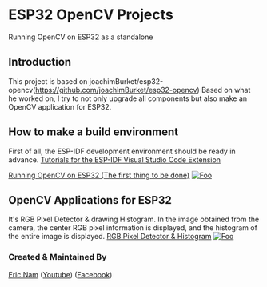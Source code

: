 # ESP32 OpenCV Projects

Running OpenCV on ESP32 as a standalone

## Introduction

This project is based on joachimBurket/esp32-opencv(https://github.com/joachimBurket/esp32-opencv)
Based on what he worked on, I try to not only upgrade all components but also make an OpenCV application for ESP32.

## How to make a build environment

First of all, the ESP-IDF development environment should be ready in advance.
[Tutorials for the ESP-IDF Visual Studio Code Extension](https://github.com/espressif/vscode-esp-idf-extension/blob/master/docs/tutorial/toc.md)

[Running OpenCV on ESP32 (The first thing to be done)](https://youtu.be/7qPIRBY6C8c)
[![Foo](https://i.ytimg.com/vi/7qPIRBY6C8c/hqdefault.jpg)](https://youtu.be/7qPIRBY6C8c)

## OpenCV Applications for ESP32 

It's RGB Pixel Detector & drawing Histogram. In the image obtained from the camera, the center RGB pixel information is displayed, and the histogram of the entire image is displayed.
[RGB Pixel Detector & Histogram](https://youtu.be/DNQuCkPtzYA)
[![Foo](https://i.ytimg.com/vi/DNQuCkPtzYA/hqdefault.jpg)](https://youtu.be/DNQuCkPtzYA)


### Created & Maintained By

[Eric Nam](https://github.com/0015)
([Youtube](https://youtube.com/ThatProject))
([Facebook](https://www.facebook.com/groups/138965931539175))